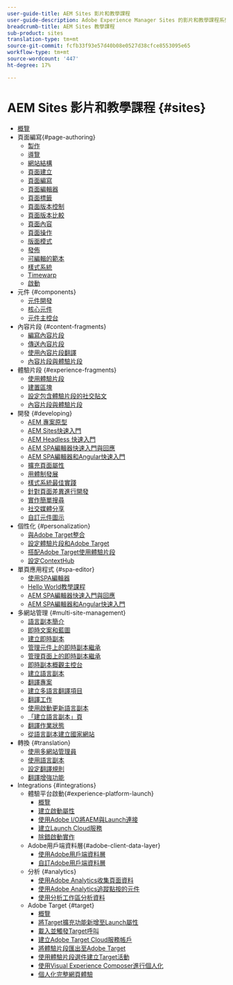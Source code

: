 ```yaml
---
user-guide-title: AEM Sites 影片和教學課程
user-guide-description: Adobe Experience Manager Sites 的影片和教學課程系列。
breadcrumb-title: AEM Sites 教學課程
sub-product: sites
translation-type: tm+mt
source-git-commit: fcfb33f93e57d40b08e0527d38cfce8553095e65
workflow-type: tm+mt
source-wordcount: '447'
ht-degree: 17%

---
```



# AEM Sites 影片和教學課程 {#sites}

+ [概覽](overview.md)
+ 頁面編寫{#page-authoring}
   + [製作](page-authoring/aem-sites-authoring-overview.md)
   + [導覽](page-authoring/basic-handling-sites-feature-video-use.md)
   + [網站結構](page-authoring/content-hierarchy-feature-video-use.md)
   + [頁面建立](page-authoring/creating-page-feature-video-use.md)
   + [頁面編寫](page-authoring/page-authoring-overview-feature-video-use.md)
   + [頁面編輯器](page-authoring/page-editor-feature-video-use.md)
   + [頁面標籤](page-authoring/page-tagging-feature-video-use.md)
   + [頁面版本控制](page-authoring/page-versioning-feature-video-use.md)
   + [頁面版本比較](page-authoring/page-diff-feature-video-use.md)
   + [頁面內容](page-authoring/page-properties-feature-video-understand.md)
   + [頁面操作](page-authoring/page-operations-feature-video-use.md)
   + [版面模式](page-authoring/responsive-layout-feature-video-understand.md)
   + [發佈](page-authoring/publication-management-feature-video-use.md)
   + [可編輯的範本](page-authoring/template-editor-feature-video-use.md)
   + [樣式系統](page-authoring/style-system-feature-video-use.md)
   + [Timewarp](page-authoring/timewarp-feature-video-use.md)
   + [啟動](page-authoring/launches.md)
+ 元件 {#components}
   + [元件開發](components/component-development.md)
   + [核心元件](components/core-components-feature-video-understand.md)
   + [元件主控台](components/components-console-feature-video-use.md)
+ 內容片段 {#content-fragments}
   + [編寫內容片段](content-fragments/content-fragments-feature-video-use.md)
   + [傳送內容片段](content-fragments/content-fragments-delivery-feature-video-use.md)
   + [使用內容片段翻譯](content-fragments/content-fragments-translation-feature-video-use.md)
   + [內容片段與體驗片段](content-fragments/understand-content-fragments-and-experience-fragments.md)
+ 體驗片段 {#experience-fragments}
   + [使用體驗片段](experience-fragments/experience-fragments-feature-video-use.md)
   + [建置區塊](experience-fragments/building-blocks.md)
   + [設定包含體驗片段的社交貼文](experience-fragments/experience-fragments-social-technical-video-setup.md)
   + [內容片段與體驗片段](https://docs.adobe.com/content/help/en/experience-manager-learn/sites/content-fragments/understand-content-fragments-and-experience-fragments.html)
+ 開發 {#developing}
   + [AEM 專案原型](developing/aem-project-archetype.md)
   + [AEM Sites快速入門](https://docs.adobe.com/content/help/en/experience-manager-learn/getting-started-wknd-tutorial-develop/overview.html)
   + [AEM Headless 快速入門](https://docs.adobe.com/content/help/en/experience-manager-learn/getting-started-with-aem-headless/overview.html)
   + [AEM SPA編輯器快速入門與回應](https://docs.adobe.com/content/help/en/experience-manager-learn/spa-react-tutorial/overview.html)
   + [AEM SPA編輯器和Angular快速入門](https://docs.adobe.com/content/help/en/experience-manager-learn/spa-angular-tutorial/overview.html)
   + [擴充頁面屬性](developing/page-properties-technical-video-develop.md)
   + [用體制發展](developing/style-system-technical-video-understand.md)
   + [樣式系統最佳實踐](developing/style-organization-style-system-understand-article.md)
   + [針對頁面差異進行開發](developing/page-diff-technical-video-develop.md)
   + [實作簡單搜尋](developing/search-tutorial-develop.md)
   + [社交媒體分享](developing/social-media-sharing-technical-video-use.md)
   + [自訂元件圖示](developing/component-icons-technical-video-develop.md)
+ 個性化 {#personalization}
   + [與Adobe Target整合](https://helpx.adobe.com/marketing-cloud/how-to/aem-target.html)
   + [設定體驗片段和Adobe Target](personalization/experience-fragment-target-technical-video-setup.md)
   + [搭配Adobe Target使用體驗片段](personalization/experience-fragment-target-offer-feature-video-use.md)
   + [設定ContextHub](personalization/context-hub-technical-video-setup.md)
+ 單頁應用程式 {#spa-editor}
   + [使用SPA編輯器](spa-editor/spa-editor-framework-feature-video-use.md)
   + [Hello World教學課程](spa-editor/spa-editor-helloworld-tutorial-use.md)
   + [AEM SPA編輯器快速入門與回應](https://docs.adobe.com/content/help/en/experience-manager-learn/spa-react-tutorial/overview.html)
   + [AEM SPA編輯器和Angular快速入門](https://docs.adobe.com/content/help/en/experience-manager-learn/spa-angular-tutorial/overview.html)
+ 多網站管理 {#multi-site-management}
   + [語言副本簡介](./multi-site-management/language-copy-overview.md)
   + [即時文案和藍圖](./multi-site-management/live-copy-and-blueprint.md)
   + [建立即時副本](./multi-site-management/create-live-copy.md)
   + [管理元件上的即時副本繼承](./multi-site-management/manage-component-inheritance-live-copy.md)
   + [管理頁面上的即時副本繼承](./multi-site-management/manage-page-inheritance-live-copy.md)
   + [即時副本概觀主控台](./multi-site-management/live-copy-overview-console.md)
   + [建立語言副本](./multi-site-management/create-language-copy.md)
   + [翻譯專案](./multi-site-management/manage-translation-projects.md)
   + [建立多語言翻譯項目](./multi-site-management/create-multinational-translational-project.md)
   + [翻譯工作](./multi-site-management/create-translation-job.md)
   + [使用啟動更新語言副本](./multi-site-management/updating-language-copy.md)
   + [「建立語言副本」頁](./multi-site-management/create-new-page-language-copy.md)
   + [翻譯作業狀態](./multi-site-management/translation-job-status.md)
   + [從語言副本建立國家網站](./multi-site-management/create-new-site.md)
+ 轉換 {#translation}
   + [使用多網站管理員](translation/multi-site-manager-feature-video-use.md)
   + [使用語言副本](translation/language-copy-feature-video-use.md)
   + [設定翻譯規則](translation/translation-rules-editor-technical-video-setup.md)
   + [翻譯增強功能](translation/translation-enhancements-feature-video-use.md)
+ Integrations {#integrations}
   + 體驗平台啟動{#experience-platform-launch}
      + [概覽](integrations/experience-platform-launch/overview.md)
      + [建立啟動屬性](integrations/experience-platform-launch/create-launch-property.md)
      + [使用Adobe I/O將AEM與Launch連接](integrations/experience-platform-launch/connect-aem-launch-adobe-io.md)
      + [建立Launch Cloud服務](integrations/experience-platform-launch/create-launch-cloud-service.md)
      + [除錯啟動實作](integrations/experience-platform-launch/debug-launch-implementation.md)
   + Adobe用戶端資料層{#adobe-client-data-layer}
      + [使用Adobe用戶端資料層](integrations/adobe-client-data-layer/data-layer-overview.md)
      + [自訂Adobe用戶端資料層](integrations/adobe-client-data-layer/data-layer-customize.md)
   + 分析 {#analytics}
      + [使用Adobe Analytics收集頁面資料](integrations/analytics/collect-data-analytics.md)
      + [使用Adobe Analytics追蹤點按的元件](integrations/analytics/track-clicked-component.md)
      + [使用分析工作區分析資料](integrations/analytics/create-analytics-workspace.md)
   + Adobe Target {#target}
      + [概覽](integrations/adobe-target/overview.md)
      + [將Target擴充功能新增至Launch屬性](integrations/adobe-target/add-target-launch-extension.md)
      + [載入並觸發Target呼叫](integrations/adobe-target/load-and-fire-target.md)
      + [建立Adobe Target Cloud服務帳戶](integrations/adobe-target/setup-aem-target-cloud-service.md)
      + [將體驗片段匯出至Adobe Target](integrations/adobe-target/export-experience-fragment-target.md)
      + [使用體驗片段選件建立Target活動](integrations/adobe-target/create-target-activity.md)
      + [使用Visual Experience Composer進行個人化](integrations/adobe-target/personalization-using-vec.md)
      + [個人化完整網頁體驗](integrations/adobe-target/personalization-web-page.md)
